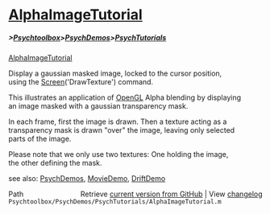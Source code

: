 # [AlphaImageTutorial](AlphaImageTutorial)
##### >[Psychtoolbox](Psychtoolbox)>[PsychDemos](PsychDemos)>[PsychTutorials](PsychTutorials)

[AlphaImageTutorial](AlphaImageTutorial)  
  
Display a gaussian masked image, locked to the cursor position,  
using the [Screen](Screen)('DrawTexture') command.  
  
This illustrates an application of [OpenGL](OpenGL) Alpha blending by displaying  
an image masked with a gaussian transparency mask.  
  
In each frame, first the image is drawn. Then a texture acting as a  
transparency mask is drawn "over" the image, leaving only selected  
parts of the image.  
  
Please note that we only use two textures: One holding the image,  
the other defining the mask.  
  
see also: [PsychDemos](PsychDemos), [MovieDemo](MovieDemo), [DriftDemo](DriftDemo)  




<div class="code_header" style="text-align:right;">
  <span style="float:left;">Path&nbsp;&nbsp;</span> <span class="counter">Retrieve <a href=
  "https://raw.github.com/Psychtoolbox-3/Psychtoolbox-3/beta/Psychtoolbox/PsychDemos/PsychTutorials/AlphaImageTutorial.m">current version from GitHub</a> | View <a href=
  "https://github.com/Psychtoolbox-3/Psychtoolbox-3/commits/beta/Psychtoolbox/PsychDemos/PsychTutorials/AlphaImageTutorial.m">changelog</a></span>
</div>
<div class="code">
  <code>Psychtoolbox/PsychDemos/PsychTutorials/AlphaImageTutorial.m</code>
</div>

